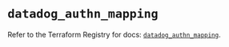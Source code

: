 # `datadog_authn_mapping`

Refer to the Terraform Registry for docs: [`datadog_authn_mapping`](https://registry.terraform.io/providers/datadog/datadog/3.36.1/docs/resources/authn_mapping).
